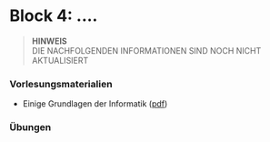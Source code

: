 # Block 4: ....

> **HINWEIS**<br>
> DIE NACHFOLGENDEN INFORMATIONEN SIND NOCH NICHT AKTUALISIERT

### Vorlesungsmaterialien

* Einige Grundlagen der Informatik ([pdf](Informatik-Grundlagen.pdf))

### Übungen